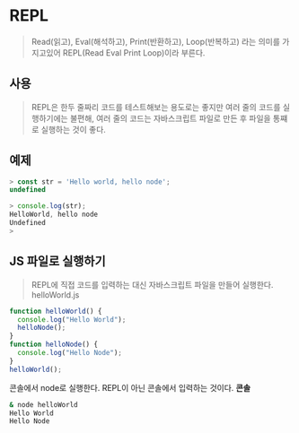 # REPL

> Read(읽고), Eval(해석하고), Print(반환하고), Loop(반복하고) 라는 의미를 가지고있어 REPL(Read Eval Print Loop)이라 부른다.

## 사용

> REPL은 한두 줄짜리 코드를 테스트해보는 용도로는 좋지만
> 여러 줄의 코드를 실행하기에는 불편해, 여러 줄의 코드는 자바스크립트 파일로 만든 후 파일을 통쨰로 실행하는 것이 좋다.

## 예제

```js
> const str = 'Hello world, hello node';
undefined

> console.log(str);
HelloWorld, hello node
Undefined
>
```

## JS 파일로 실행하기

> REPL에 직접 코드를 입력하는 대신 자바스크립트 파일을 만들어 실행한다.
> helloWorld.js

```js
function helloWorld() {
  console.log("Hello World");
  helloNode();
}
function helloNode() {
  console.log("Hello Node");
}
helloWorld();
```
콘솔에서 node로 실행한다. REPL이 아닌 콘솔에서 입력하는 것이다.
**콘솔**
```bash
& node helloWorld
Hello World
Hello Node
```